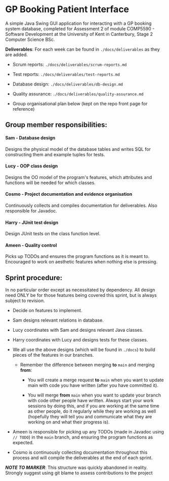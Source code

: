 # GP Booking Patient Interface

A simple Java Swing GUI application for interacting with a GP booking system database, completed for Assessment 2 of module COMP5590 - Software Development at the University of Kent in Canterbury, Stage 2 Computer Science BSc.


__Deliverables__:
For each week can be found in `./docs/deliverables` as they are added.

- Scrum reports: `./docs/deliverables/scrum-reports.md`

- Test reports: `./docs/deliverables/test-reports.md`

- Database design: `./docs/deliverables/db-design.md`

- Quality assurance: `./docs/deliverables/quality-assurance.md`

- Group organisational plan below (kept on the repo front page for reference)

## Group member responsibilities:

#### Sam    - Database design

Designs the physical model of the database tables and writes SQL for constructing them and example tuples for tests.

#### Lucy   - OOP class design

Designs the OO model of the program's features, which attributes and functions will be needed for which classes.

#### Cosmo  - Project documentation and evidence organisation

Continuously collects and compiles documentation for deliverables. Also responsible for Javadoc.

#### Harry  - JUnit test design

Design JUnit tests on the class function level.

#### Ameen  - Quality control

Picks up TODOs and ensures the program functions as it is meant to. Encouraged to work on aesthetic features when nothing else is pressing.

## Sprint procedure:

In no particular order except as necessitated by dependency.
All design need ONLY be for those features being covered this sprint, but is always subject to revision.

- Decide on features to implement.

- Sam designs relevant relations in database.

- Lucy coordinates with Sam and designs relevant Java classes.

- Harry coordinates with Lucy and designs tests for these classes.

- We all use the above designs (which will be found in `./docs`) to build pieces of the features in our branches.

    - Remember the difference between merging __to__ `main` and merging __from__:

        - You will create a merge request __to__ `main` when you want to update main with code you have written (after you have committed it).

        - You will merge __from__ `main` when you want to update your branch with code other people have written. Always start your work sessions by doing this, and if you are working at the same time as other people, do it regularly while they are working as well (hopefully they will tell you and communicate what they are working on and what their progress is).

- Ameen is responsible for picking up any TODOs (made in Javadoc using `// TODO`) in the `main` branch, and ensuring the program functions as expected.

- Cosmo is continuously collecting documentation throughout this process and will compile the deliverables at the end of each sprint.

__*NOTE TO MARKER*__: This structure was quickly abandoned in reality. Strongly suggest using git blame to assess contributions to the project
